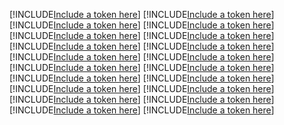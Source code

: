 [!INCLUDE[Include a token here](refs1521078545523/r1.md)]
[!INCLUDE[Include a token here](refs1521078545523/r2.md)]
[!INCLUDE[Include a token here](refs1521078545523/r3.md)]
[!INCLUDE[Include a token here](refs1521078545523/r4.md)]
[!INCLUDE[Include a token here](refs1521078545523/r5.md)]
[!INCLUDE[Include a token here](refs1521078545523/r6.md)]
[!INCLUDE[Include a token here](refs1521078545523/r7.md)]
[!INCLUDE[Include a token here](refs1521078545523/r8.md)]
[!INCLUDE[Include a token here](refs1521078545523/r9.md)]
[!INCLUDE[Include a token here](refs1521078545523/r10.md)]
[!INCLUDE[Include a token here](refs1521078545523/r11.md)]
[!INCLUDE[Include a token here](refs1521078545523/r12.md)]
[!INCLUDE[Include a token here](refs1521078545523/r13.md)]
[!INCLUDE[Include a token here](refs1521078545523/r14.md)]
[!INCLUDE[Include a token here](refs1521078545523/r15.md)]
[!INCLUDE[Include a token here](refs1521078545523/r16.md)]
[!INCLUDE[Include a token here](refs1521078545523/r17.md)]
[!INCLUDE[Include a token here](refs1521078545523/r18.md)]
[!INCLUDE[Include a token here](refs1521078545523/r19.md)]
[!INCLUDE[Include a token here](refs1521078545523/r20.md)]